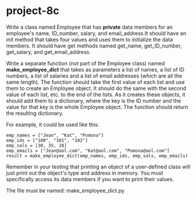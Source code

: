 # project-8c

Write a class named Employee that has **private** data members for an employee's name, ID_number, salary, and email_address.It should have an init method that takes four values and uses them to initialize the data members. It should have get methods named get_name, get_ID_number, get_salary, and get_email_address.

Write a separate function (not part of the Employee class) named **make_employee_dict** that takes as parameters a list of names, a list of ID numbers, a list of salaries and a list of email addresses (which are all the same length). The function should take the first value of each list and use them to create an Employee object. It should do the same with the second value of each list, etc. to the end of the lists. As it creates these objects, it should add them to a dictionary, where the key is the ID number and the value for that key is the whole Employee object. The function should return the resulting dictionary.

For example, it could be used like this:

```
emp_names = ["Jean", "Kat", "Pomona"]
emp_ids = ["100", "101", "102"]
emp_sals = [30, 35, 28]
emp_emails = ["Jean@aol.com", "Kat@aol.com", "Pomona@aol.com"]
result = make_employee_dict(emp_names, emp_ids, emp_sals, emp_emails)
```

Remember in your testing that printing an object of a user-defined class will just print out the object's type and address in memory. You must specifically access its data members if you want to print their values.

The file must be named: make_employee_dict.py
